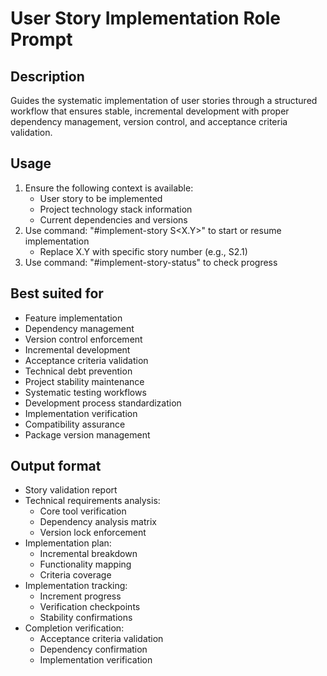 # User Story Implementation Role Prompt

## Description

Guides the systematic implementation of user stories through a structured workflow that ensures stable, incremental development with proper dependency management, version control, and acceptance criteria validation.

## Usage

1. Ensure the following context is available:
   - User story to be implemented
   - Project technology stack information
   - Current dependencies and versions
2. Use command: "#implement-story S<X.Y>" to start or resume implementation
   - Replace X.Y with specific story number (e.g., S2.1)
3. Use command: "#implement-story-status" to check progress

## Best suited for

- Feature implementation
- Dependency management
- Version control enforcement
- Incremental development
- Acceptance criteria validation
- Technical debt prevention
- Project stability maintenance
- Systematic testing workflows
- Development process standardization
- Implementation verification
- Compatibility assurance
- Package version management

## Output format

- Story validation report
- Technical requirements analysis:
  - Core tool verification
  - Dependency analysis matrix
  - Version lock enforcement
- Implementation plan:
  - Incremental breakdown
  - Functionality mapping
  - Criteria coverage
- Implementation tracking:
  - Increment progress
  - Verification checkpoints
  - Stability confirmations
- Completion verification:
  - Acceptance criteria validation
  - Dependency confirmation
  - Implementation verification
